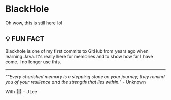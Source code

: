# BlackHole
Oh wow, this is still here lol

## 💡 FUN FACT
Blackhole is one of my first commits to GitHub from years ago when learning Java. It's really here for memories and to show how far I have come. I no longer use this.

---

_""Every cherished memory is a stepping stone on your journey; they remind you of your resilience and the strength that lies within."_ - Unknown

With 🫶🏼 – JLee